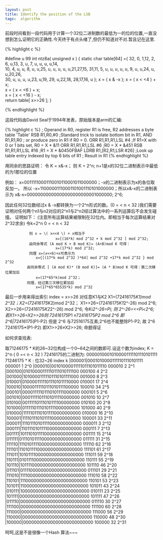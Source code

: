 ```yaml
---
layout: post
title: Identify the position of the LSB 
tags:  algorithm
---
```


前段时间看到一段代码用于计算一个32位二进制数的最低为一的位的位置,一直没想到怎么证明它的正确性.今天终于有点头绪了,但仍不知道对不对.暂且记在这里.

{% highlight c %}

#define    u      99
int ntz8a( unsigned x )
{
static char table[64] ={
      32, 0, 1,12,  2, 6, u,13, 3, u, 7, u,  u, u, u,14,  
      10, 4, u, u,  8, u, u,25,  u, u, u, u,  u,21,27,15,
      31,11, 5, u,  u, u, u, u,  9, u, u,24,  u, u,20,26,  
      30, u, u, u,  u,23, u,19, 29, u,22,18, 28,17,16, u
                      };
    x = ( x & -x );
    x = ( x < <4 ) + x;    
    x = ( x < <6 ) + x;                                  
    x = ( x < <16 ) - x;                                
    return table[ x>>26 ];
}

{% endhighlight %}

这段代码由David Seal于1994年发表，原始版本是arm的汇编:

{% highlight c %}
  ; Operand in R0, register R1 is free, R2 addresses a byte table 'Table' 
    RSB    R1,R0,#0            ;Standard trick to isolate bottom bit in R1, 
    AND    R1,R1,R0            ; or produce zero in R1 if R0 = 0. 
    ORR    R1,R1,R1,LSL #4    ;If R1=X with 0 or 1 bits set, R0 = X * &11 
    ORR    R1,R1,R1,LSL #6    ;R0 = X * &451 
    RSB    R1,R1,R1,LSL #16    ;R1 = X * &0450FBAF 
    LDRB    R1,[R2,R1,LSR #26]  ;Look up table entry indexed by top 6 bits of R1 
  ; Result in R1
{% endhighlight %}

用同余的思路证明：
令 K = x&-x；  则 K = 2^n;   n+1是x的32位二进制表示中最低的为1那位的位置

例如：   x=00111110001110010110001011000000；-x的二进制表示为x的各位取反加一。
所以    -x=11000001110001101001110101000000；所以x&-x的二进制表示为
      x&-x=00000000000000000000000001000000;  2^6;
      
因此任何32位数经过x & -x都转换为一个2^n形式的数。\(0 = < n < 32 \)我们需要证明对任何两个n1与n2对应的2^n1与2^n2经过算法中的一系列运算后不会发生碰撞。
证明如下：  \(注意所有运算结果被限制在32位内。即相当于每次运算结果对2^32求余\)
令k=2^n    0 = < n < 32

               则 x = \( x<<4 \) + x相当于
                           x=[(16*k）mod 2^32 + k mod 2^32 ] mod 2^32;
               由同余等式 (A mod K + B mod K)= (A+B)mod K 可得：
                           x=(17*k) mod 2^32;
               同理 x=(x<<6)+x可表示为
                  x={[(17*k mod 2^32 )*64] mod 2^32 +17*k mod 2^32 } mod 2^32
              由同余等式 [ (A mod K)* (B mod K)]= (A * B)mod K 可得：第二次移位累加后
                  x=(17*65*k)mod 2^32；
              同理，经过第三次移位累加后
                  x=(17*65*65535*k) mod 2^32
   最后一步用来得出索引 index = x>>26
  对任意K1与K2
   X1=(72416175*K1)mod 2^32；X2=(72416175*K2)mod 2^32；
   X1>>26=(72416175*K1*2^-26) mod 2^6;  X2>>26=(72416175*K2*2^-26) mod 2^6;
   令Ki*2^-26=Pi;
                则              2^-26=<<Pi<2^6;
                若X1>>26=X2>>26则
                72416175*P1 ≡72416175*P2 mod 2^6
                即           2^6|72416175*(P1-P2)
                但是 2^6 与72516175互素;2^6也不能整除P1-P2;
                故   2^6 72416175*(P1-P2)
                即X1>>26≠X2>>26;
             命题得证
             
如何求查找表:

取71246175 * K的26~32位构成一个0~64之间的数即可.设这个数为index; K = 2^n ( 0 =< n < 32 )
72416175的二进制为: 00000100010100001111101110101111
71246175  *  K :                                  位32~26      index    k
|000001|00010100001111101110101111                 000001        1      2^0
|000010|00101000011111011101011110                 000010        2      2^1
|000100|01010000111110111010111100                 000100        4      2^2
|001000|10100001111101110101111000                 001000        8      2^3
|010001|01000011111011101011110000                 010001        17     2^4
|100010|10000111110111010111100000                 100010        34     2^5
|000101|00001111101110101111000000                 000101        5      2^6
|001010|00011111011101011110000000                 001010        10     2^7
|010100|00111110111010111100000000                 010100        20     2^8
|101000|01111101110101111000000000                 101000        40     2^9
|010000|11111011101011110000000000                 010000        16     2^10
|100001|11110111010111100000000000                 100001        33     2^11
|000011|11101110101111000000000000                 000011        3      2^12
|000111|11011101011110000000000000                 000111        7      2^13
|001111|10111010111100000000000000                 001111        15     2^14
|011111|01110101111000000000000000                 011111        31     2^15
|111110|11101011110000000000000000                 111110        62     2^16
|111101|11010111100000000000000000                 111101        61     2^17
|111011|10101111000000000000000000                 111011        59     2^18
|110111|01011110000000000000000000                 110111        55     2^19
|101110|10111100000000000000000000                 101110        46     2^20
|011101|01111000000000000000000000                 011101        29     2^21  
|111010|11110000000000000000000000                 111010        58     2^22
|110101|11100000000000000000000000                 110101        53     2^23
|101011|11000000000000000000000000                 101011        43     2^24
|010111|10000000000000000000000000                 010111        23     2^25
|101111|00000000000000000000000000                 101111        47     2^26
|011110|00000000000000000000000000                 011110        30     2^27
|111100|00000000000000000000000000                 111100        60     2^28
|111000|00000000000000000000000000                 111000        56     2^29
|110000|00000000000000000000000000                 110000        48     2^30
|100000|00000000000000000000000000                 100000        32     2^31

呵呵,这是不是很像一个Hash 算法~~~ 
